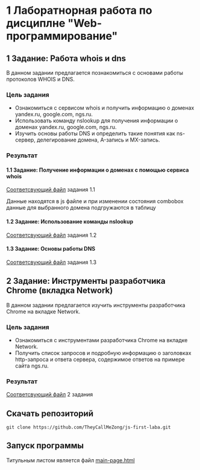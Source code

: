 <h1>1 Лаборатнорная работа по дисциплне "Web-программирование"</h1>

<h2>1 Задание: Работа whois и dns</h2>
В данном задании предлагается познакомиться с основами работы протоколов WHOIS и DNS.
<h3>Цель задания</h3>
<ul>
  <li>Ознакомиться с сервисом whois и получить информацию о доменах yandex.ru, google.com, ngs.ru.</li>
  <li>Использовать команду nslookup для получения информации о доменах yandex.ru, google.com, ngs.ru.</li>
  <li>Изучить основы работы DNS и определить такие понятия как ns-сервер, делегирование домена, A-запись и MX-запись.</li>
</ul>
<h3>Результат</h3>
<h4>1.1 Задание: Получение информации о доменах с помощью сервиса whois</h4>
<a href="https://github.com/TheyCallMeZong/js-first-laba/blob/main/tasks/task1.1.html">Соответсвующий файл</a> задания 1.1
<p>
  Данные находятся в js файле и при изменении состояния combobox данные для выбранного домена подгружаются в таблицу
</p>

<h4>1.2 Задание: Использование команды nslookup</h4>
<a href="https://github.com/TheyCallMeZong/js-first-laba/blob/main/tasks/task1.2.html">Соответсвующий файл</a> задания 1.2

<h4>1.3 Задание: Основы работы DNS</h4>
<a href="https://github.com/TheyCallMeZong/js-first-laba/blob/main/tasks/task1.3.html">Соответсвующий файл</a> задания 1.3
<h2>2 Задание: Инструменты разработчика Chrome (вкладка Network)</h2>
В данном задании предлагается изучить инструменты разработчика Chrome на вкладке Network.
<h3>Цель задания</h3>
<ul>
  <li>Ознакомиться с инструментами разработчика Chrome на вкладке Network.</li>
  <li>Получить список запросов и подробную информацию о заголовках http-запроса и ответа сервера, содержимое ответов на примере сайта ngs.ru.</li>
</ul>
<h3>Результат</h3>
<a href="https://github.com/TheyCallMeZong/js-first-laba/blob/main/tasks/task2.html">Соответсвующий файл</a> 2 задания 
<h2>Скачать репозиторий</h2>
<pre>
<code>git clone https://github.com/TheyCallMeZong/js-first-laba.git</code>
</pre>

<h2>Запуск программы</h2>
Титульным листом является файл <a href="https://github.com/TheyCallMeZong/js-first-laba/blob/main/main-page.html">main-page.html</a>
